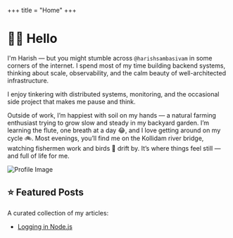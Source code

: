 +++
title = "Home"
+++

# 👋🏽 Hello

<div class="home-container">

  <div class="home-content">

I'm Harish — but you might stumble across `@harishsambasivam` in some corners of the internet. I spend most of my time building backend systems, thinking about scale, observability, and the calm beauty of well-architected infrastructure.

I enjoy tinkering with distributed systems, monitoring, and the occasional side project that makes me pause and think.

Outside of work, I’m happiest with soil on my hands — a natural farming enthusiast trying to grow slow and steady in my backyard garden. I’m learning the flute, one breath at a day 😂, and I love getting around on my cycle 🚲. Most evenings, you’ll find me on the Kollidam river bridge, watching fishermen work and birds 🦢 drift by. It’s where things feel still — and full of life for me.

  </div>

  <div class="home-image">
    <img src="/images/website/profile.jpeg" alt="Profile Image" class="img-rounded" />
  </div>

</div>

## ⭐ Featured Posts

A curated collection of my articles:

* [Logging in Node.js](@/engineering/logging-in-nodejs.md)
